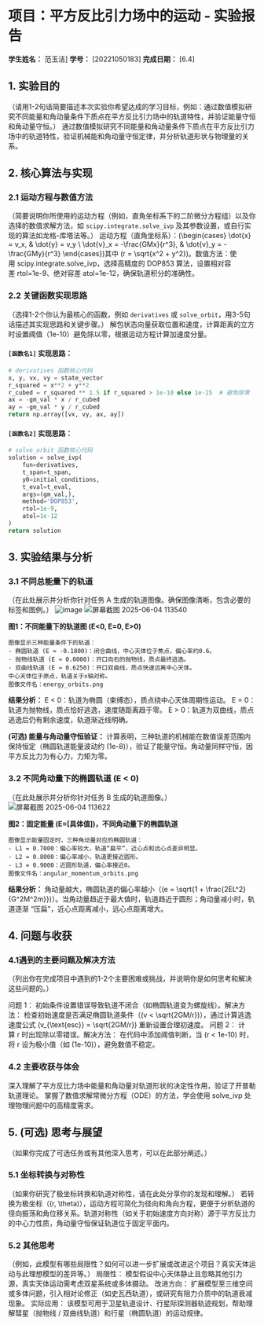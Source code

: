 # 项目：平方反比引力场中的运动 - 实验报告

**学生姓名：** 范玉洁]
**学号：** [20221050183]
**完成日期：** [6.4]

## 1. 实验目的

（请用1-2句话简要描述本次实验你希望达成的学习目标，例如：通过数值模拟研究不同能量和角动量条件下质点在平方反比引力场中的轨道特性，并验证能量守恒和角动量守恒。）
通过数值模拟研究不同能量和角动量条件下质点在平方反比引力场中的轨道特性，验证机械能和角动量守恒定律，并分析轨道形状与物理量的关系。
## 2. 核心算法与实现

### 2.1 运动方程与数值方法
（简要说明你所使用的运动方程（例如，直角坐标系下的二阶微分方程组）以及你选择的数值求解方法，如 `scipy.integrate.solve_ivp` 及其参数设置，或自行实现的算法如龙格-库塔法等。）
运动方程（直角坐标系）：\(\begin{cases}
\dot{x} = v_x, & \dot{y} = v_y \\
\dot{v}_x = -\frac{GMx}{r^3}, & \dot{v}_y = -\frac{GMy}{r^3}
\end{cases}\)其中 \(r = \sqrt{x^2 + y^2}\)。数值方法：使用 scipy.integrate.solve_ivp，选择高精度的 DOP853 算法，设置相对容差 rtol=1e-9、绝对容差 atol=1e-12，确保轨道积分的准确性。
### 2.2 关键函数实现思路
（选择1-2个你认为最核心的函数，例如 `derivatives` 或 `solve_orbit`，用3-5句话描述其实现思路和关键步骤。）
解包状态向量获取位置和速度，计算距离的立方时设置阈值（1e-10）避免除以零，根据运动方程计算加速度分量。
#### `[函数名1]` 实现思路：

```python
# derivatives 函数核心代码
x, y, vx, vy = state_vector
r_squared = x**2 + y**2
r_cubed = r_squared ** 1.5 if r_squared > 1e-10 else 1e-15  # 避免除零
ax = -gm_val * x / r_cubed
ay = -gm_val * y / r_cubed
return np.array([vx, vy, ax, ay])
```

#### `[函数名2]` 实现思路：

```python
# solve_orbit 函数核心代码
solution = solve_ivp(
    fun=derivatives,
    t_span=t_span,
    y0=initial_conditions,
    t_eval=t_eval,
    args=(gm_val,),
    method='DOP853',
    rtol=1e-9,
    atol=1e-12
)
return solution
```

## 3. 实验结果与分析

### 3.1 不同总能量下的轨道

（在此处展示并分析你针对任务 A 生成的轨道图像。确保图像清晰，包含必要的标签和图例。）
![image](https://github.com/user-attachments/assets/7aa0f34e-2393-4bac-bc97-98058ba0fd4f)
![屏幕截图 2025-06-04 113540](https://github.com/user-attachments/assets/843df777-ce1f-463b-8972-aad84e4cb7f2)

**图1：不同能量下的轨道图 (E<0, E=0, E>0)**

```
图像显示三种能量条件下的轨道：  
- 椭圆轨道 (E ≈ -0.1800)：闭合曲线，中心天体位于焦点，偏心率约0.6。  
- 抛物线轨道 (E ≈ 0.0000)：开口向右的抛物线，质点最终逃逸。  
- 双曲线轨道 (E ≈ 0.6250)：开口双曲线，质点快速远离中心天体。  
中心天体位于原点，轨道关于x轴对称。  
图像文件名：energy_orbits.png  
```

**结果分析：**
E < 0：轨道为椭圆（束缚态），质点绕中心天体周期性运动。
E = 0：轨道为抛物线，质点恰好逃逸，速度随距离趋于零。
E > 0：轨道为双曲线，质点逃逸后仍有剩余速度，轨道渐近线明确。

**(可选) 能量与角动量守恒验证：**
计算表明，三种轨道的机械能在数值误差范围内保持恒定（椭圆轨道能量波动约 \(1e-8\)），验证了能量守恒。角动量同样守恒，因平方反比力为有心力，力矩为零。
### 3.2 不同角动量下的椭圆轨道 (E < 0)

（在此处展示并分析你针对任务 B 生成的轨道图像。）
![屏幕截图 2025-06-04 113622](https://github.com/user-attachments/assets/e2e8b78b-2b71-43fe-bc2f-7b2c5d37a47a)

**图2：固定能量 (E=[具体值])，不同角动量下的椭圆轨道**

```
图像显示能量固定时，三种角动量对应的椭圆轨道：  
- L1 = 0.7000：偏心率较大，轨道“扁平”，近心点和远心点差异明显。  
- L2 = 0.8000：偏心率减小，轨道更接近圆形。  
- L3 = 0.9000：近圆形轨道，偏心率接近0。  
图像文件名：angular_momentum_orbits.png  
```

**结果分析：**
角动量越大，椭圆轨道的偏心率越小（\(e = \sqrt{1 + \frac{2EL^2}{G^2M^2m}}\)）。当角动量趋近于最大值时，轨道趋近于圆形；角动量减小时，轨道逐渐 “压扁”，近心点距离减小，远心点距离增大。

## 4. 问题与收获

### 4.1遇到的主要问题及解决方法
（列出你在完成项目中遇到的1-2个主要困难或挑战，并说明你是如何思考和解决这些问题的。）

问题 1： 初始条件设置错误导致轨道不闭合（如椭圆轨道变为螺旋线）。解决方法： 检查初始速度是否满足椭圆轨道条件（\(v < \sqrt{2GM/r}\)），通过计算逃逸速度公式 \(v_{\text{esc}} = \sqrt{2GM/r}\) 重新设置合理初速度。
问题 2： 计算 r 时出现除以零错误。解决方法： 在代码中添加阈值判断，当 \(r < 1e-10\) 时，将 r 设为极小值（如 \(1e-10\)），避免数值不稳定。
### 4.2 主要收获与体会
深入理解了平方反比力场中能量和角动量对轨道形状的决定性作用，验证了开普勒轨道理论。
掌握了数值求解常微分方程（ODE）的方法，学会使用 solve_ivp 处理物理问题中的高精度需求。

## 5. (可选) 思考与展望

（如果你完成了可选任务或有其他深入思考，可以在此部分阐述。）

### 5.1 坐标转换与对称性
（如果你研究了极坐标转换和轨道对称性，请在此处分享你的发现和理解。）
若转换为极坐标（\(r, \theta\)），运动方程可简化为径向和角向方程，更便于分析轨道的径向振荡和角位移关系。轨道对称性（如关于初始速度方向对称）源于平方反比力的中心力性质，角动量守恒保证轨道位于固定平面内。
### 5.2 其他思考
（例如，此模型有哪些局限性？如何可以进一步扩展或改进这个项目？真实天体运动与此理想模型的差异等。）
局限性： 模型假设中心天体静止且忽略其他引力源，真实天体运动需考虑双星系统或多体摄动。
改进方向： 扩展模型至三维空间或多体问题，引入相对论修正（如史瓦西轨道），或研究有阻力介质中的轨道衰减现象。
实际应用： 该模型可用于卫星轨道设计、行星际探测器轨迹规划，帮助理解彗星（抛物线 / 双曲线轨道）和行星（椭圆轨道）的运动规律。
